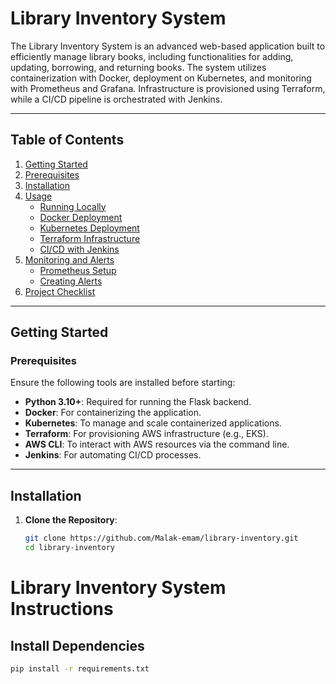 # Library Inventory System

The Library Inventory System is an advanced web-based application built to efficiently manage library books, including functionalities for adding, updating, borrowing, and returning books. The system utilizes containerization with Docker, deployment on Kubernetes, and monitoring with Prometheus and Grafana. Infrastructure is provisioned using Terraform, while a CI/CD pipeline is orchestrated with Jenkins.

---

## Table of Contents

1. [Getting Started](#getting-started)  
2. [Prerequisites](#prerequisites)  
3. [Installation](#installation)  
4. [Usage](#usage)  
   - [Running Locally](#running-locally)  
   - [Docker Deployment](#docker-deployment)  
   - [Kubernetes Deployment](#kubernetes-deployment)  
   - [Terraform Infrastructure](#terraform-infrastructure)  
   - [CI/CD with Jenkins](#ci-cd-with-jenkins)  
5. [Monitoring and Alerts](#monitoring-and-alerts)  
   - [Prometheus Setup](#prometheus-setup)  
   - [Creating Alerts](#creating-alerts)  
6. [Project Checklist](#project-checklist)  

---

## Getting Started

### Prerequisites

Ensure the following tools are installed before starting:  

- **Python 3.10+**: Required for running the Flask backend.  
- **Docker**: For containerizing the application.  
- **Kubernetes**: To manage and scale containerized applications.  
- **Terraform**: For provisioning AWS infrastructure (e.g., EKS).  
- **AWS CLI**: To interact with AWS resources via the command line.  
- **Jenkins**: For automating CI/CD processes.  
  

---

## Installation

1. **Clone the Repository**:  
   ```bash
   git clone https://github.com/Malak-emam/library-inventory.git
   cd library-inventory

# Library Inventory System Instructions

## Install Dependencies

```bash
pip install -r requirements.txt

